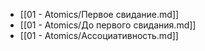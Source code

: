 - [[01 - Atomics/Первое свидание.md]]
- [[01 - Atomics/До первого свидания.md]]
- [[01 - Atomics/Ассоциативность.md]]